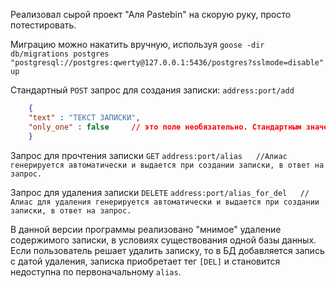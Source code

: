 Реализовал сырой проект "Аля Pastebin" на скорую руку, просто потестировать.

Миграцию можно накатить вручную, используя ```goose -dir db/migrations postgres "postgresql://postgres:qwerty@127.0.0.1:5436/postgres?sslmode=disable" up```

Стандартный ```POST``` запрос для создания записки:
  ```address:port/add```
```json
    {
    "text" : "ТЕКСТ ЗАПИСКИ",
    "only_one" : false     // это поле необязательно. Стандартным значением является false. Если же прописать true, то записка будет "удалена" после первого прочтения.
    }
```

Запрос для прочтения записки ``GET``
  ```address:port/alias   //Алиас генерируется автоматически и выдается при создании записки, в ответ на запрос.```

Запрос для удаления записки ```DELETE```
  ```address:port/alias_for_del   //Алиас для удаления генерируется автоматически и выдается при создании записки, в ответ на запрос.```

В данной версии программы реализовано "мнимое" удаление содержимого записки, в условиях существования одной базы данных.
Если пользователь решает удалить записку, то в БД добавляется запись с датой удаления, записка приобретает тег ```[DEL]``` и становится недоступна по первоначальному ```alias```.
